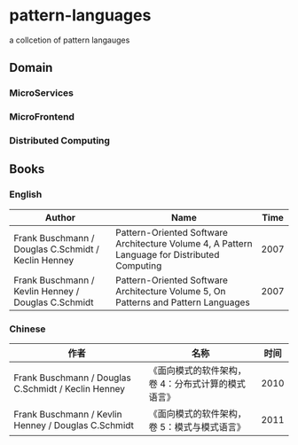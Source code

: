 # pattern-languages
a collcetion of pattern langauges


## Domain

### MicroServices

### MicroFrontend

### Distributed Computing

## Books

### English

| Author      |  Name                                           |  Time     |
|----------|----------------------------------------------------|---------|
| Frank Buschmann / Douglas C.Schmidt / Keclin Henney | Pattern-Oriented Software Architecture Volume 4, A Pattern Language for Distributed Computing  | 2007 |
| Frank Buschmann / Kevlin Henney / Douglas C.Schmidt | Pattern-Oriented Software Architecture Volume 5, On Patterns and Pattern Languages | 2007 |

### Chinese

| 作者      |  名称                                               | 时间     |
|----------|----------------------------------------------------|---------|
| Frank Buschmann / Douglas C.Schmidt / Keclin Henney | 《面向模式的软件架构，卷 4：分布式计算的模式语言》 | 2010 |
| Frank Buschmann / Kevlin Henney / Douglas C.Schmidt | 《面向模式的软件架构，卷 5：模式与模式语言》 | 2011 |
